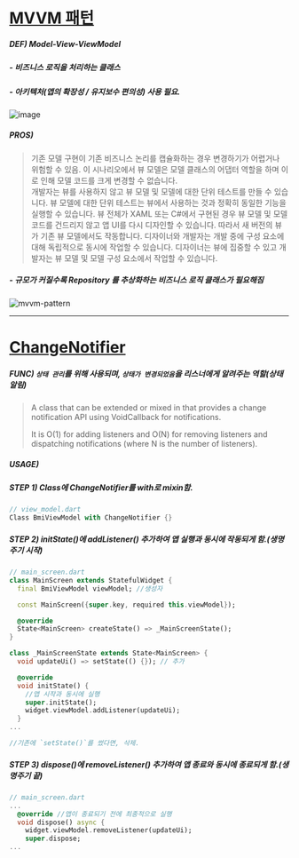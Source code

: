 # [MVVM 패턴](https://learn.microsoft.com/ko-kr/dotnet/architecture/maui/mvvm)

##### DEF) Model-View-ViewModel 
##### - 비즈니스 로직을 처리하는 클래스
##### - 아키텍처(앱의 확장성 / 유지보수 편의성) 사용 필요.
![image](https://github.com/gyubit/TIL/assets/114902088/5656bf23-b754-4111-a236-3a2395af7ed1)
##### PROS)
> 기존 모델 구현이 기존 비즈니스 논리를 캡슐화하는 경우 변경하기가 어렵거나 위험할 수 있음.   이 시나리오에서 뷰 모델은 모델 클래스의 어댑터 역할을 하며 이로 인해 모델 코드를 크게 변경할 수 없습니다.  
개발자는 뷰를 사용하지 않고 뷰 모델 및 모델에 대한 단위 테스트를 만들 수 있습니다.  뷰 모델에 대한 단위 테스트는 뷰에서 사용하는 것과 정확히 동일한 기능을 실행할 수 있습니다.
뷰 전체가 XAML 또는 C#에서 구현된 경우 뷰 모델 및 모델 코드를 건드리지 않고 앱 UI를 다시 디자인할 수 있습니다.  따라서 새 버전의 뷰가 기존 뷰 모델에서도 작동합니다.
디자이너와 개발자는 개발 중에 구성 요소에 대해 독립적으로 동시에 작업할 수 있습니다.  디자이너는 뷰에 집중할 수 있고 개발자는 뷰 모델 및 모델 구성 요소에서 작업할 수 있습니다.

##### - 규모가 커질수록 Repository 를 추상화하는 비즈니스 로직 클래스가 필요해짐
![mvvm-pattern](https://github.com/gyubit/TIL/assets/114902088/ae4e99f8-7802-4755-b8c1-476c3f52797c)

-------------------------

# [ChangeNotifier](https://api.flutter.dev/flutter/foundation/ChangeNotifier-class.html)
##### FUNC) `상태 관리`를 위해 사용되며, `상태가 변경되었음`을 리스너에게 알려주는 역할(상태 알림)
> A class that can be extended or mixed in that provides a change notification API using VoidCallback for notifications.
> 
> It is O(1) for adding listeners and O(N) for removing listeners and dispatching notifications (where N is the number of listeners).
> 

##### USAGE)
##### STEP 1) Class에 ChangeNotifier를 with로 mixin함.
```dart
// view_model.dart
Class BmiViewModel with ChangeNotifier {}
```
##### STEP 2) initState()에 addListener() 추가하여 앱 실행과 동시에 작동되게 함.(생명주기 시작)
```dart
// main_screen.dart
class MainScreen extends StatefulWidget {
  final BmiViewModel viewModel; //생성자

  const MainScreen({super.key, required this.viewModel});

  @override
  State<MainScreen> createState() => _MainScreenState();
}

class _MainScreenState extends State<MainScreen> {
  void updateUi() => setState(() {}); // 추가

  @override
  void initState() {
    //앱 시작과 동시에 실행
    super.initState();
    widget.viewModel.addListener(updateUi);
  }
...

//기존에 `setState()`를 썼다면, 삭제.
```
##### STEP 3) dispose()에 removeListener() 추가하여 앱 종료와 동시에 종료되게 함.(생명주기 끝)
```dart
// main_screen.dart
...
  @override //앱이 종료되기 전에 최종적으로 실행
  void dispose() async {
    widget.viewModel.removeListener(updateUi);
    super.dispose;
...

```
